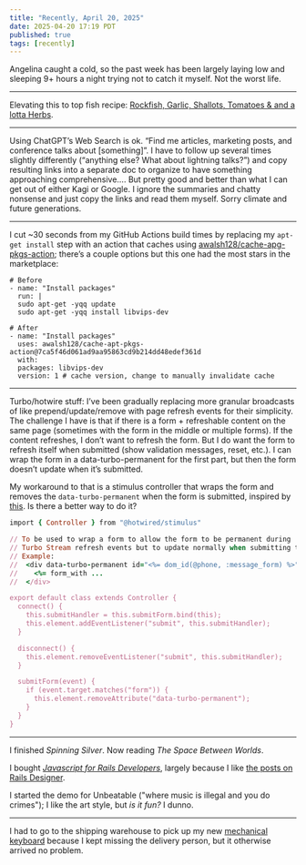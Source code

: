 ```yaml
---
title: "Recently, April 20, 2025"
date: 2025-04-20 17:19 PDT
published: true
tags: [recently]
---
```


Angelina caught a cold, so the past week has been largely laying low and sleeping 9+ hours a night trying not to catch it myself. Not the worst life.

- - -

Elevating this to top fish recipe: [Rockfish, Garlic, Shallots, Tomatoes & and a lotta Herbs](https://www.seaforager.com/recipes/rockfish-garlic-shallots-tomatoes-amp-and-a-lotta-herbs). 

- - -

Using ChatGPT’s Web Search is ok. “Find me articles, marketing posts, and conference talks about [something]”. I have to follow up several times slightly differently (“anything else? What about lightning talks?”) and copy resulting links into a separate doc to organize to have something approaching comprehensive….  But pretty good and better than what I can get out of either Kagi or Google. I ignore the summaries and chatty nonsense and just copy the links and read them myself. Sorry climate and future generations.

- - -

I cut ~30 seconds from my GitHub Actions build times by replacing my `apt-get install` step with an action that caches using [awalsh128/cache-apg-pkgs-action](https://github.com/awalsh128/cache-apt-pkgs-action); there’s a couple options but this one had the most stars in the marketplace:
	
```
# Before
- name: "Install packages"  
  run: |
  sudo apt-get -yqq update
  sudo apt-get -yqq install libvips-dev

# After
- name: "Install packages" 
  uses: awalsh128/cache-apt-pkgs-action@7ca5f46d061ad9aa95863cd9b214dd48edef361d
  with:
  packages: libvips-dev
  version: 1 # cache version, change to manually invalidate cache
  ```

- - -

Turbo/hotwire stuff: I’ve been gradually replacing more granular broadcasts of like prepend/update/remove with page refresh events for their simplicity. The challenge I have is that if there is a form + refreshable content on the same page (sometimes with the form in the middle or multiple forms). If the content refreshes, I don’t want to refresh the form. But I do want the form to refresh itself when submitted (show validation messages, reset, etc.). I can wrap the form in a data-turbo-permanent for the first part, but then the form doesn’t update when it’s submitted.

My workaround to that is a stimulus controller that wraps the form and removes the `data-turbo-permanent` when the form is submitted, inspired by [this](https://www.reddit.com/r/rails/comments/1d8fu0v/clever_new_hotwire_hack/). Is there a better way to do it?

```ruby
import { Controller } from "@hotwired/stimulus"

// To be used to wrap a form to allow the form to be permanent during
// Turbo Stream refresh events but to update normally when submitting the form.
// Example:
//  <div data-turbo-permanent id="<%= dom_id(@phone, :message_form) %>" data-controller="permanent-form">
//    <%= form_with ...
//  </div>

export default class extends Controller {
  connect() {
    this.submitHandler = this.submitForm.bind(this);
    this.element.addEventListener("submit", this.submitHandler);
  }

  disconnect() {
    this.element.removeEventListener("submit", this.submitHandler);
  }

  submitForm(event) {
    if (event.target.matches("form")) {
      this.element.removeAttribute("data-turbo-permanent");
    }
  }
}
```

---

I finished _Spinning Silver_. Now reading _The Space Between Worlds_. 

I bought [_Javascript for Rails Developers_](https://javascriptforrails.com/), largely because I like [the posts on Rails Designer](https://railsdesigner.com/articles/). 

I started the demo for Unbeatable ("where music is illegal and you do crimes"); I like the art style, but _is it fun?_ I dunno.

---

I had to go to the shipping warehouse to pick up my new [mechanical keyboard](https://island94.org/2025/04/recently-april-7-2025) because I kept missing the delivery person, but it otherwise arrived no problem.
